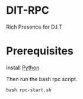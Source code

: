 # DIT-RPC

Rich Presence for D.I.T

# Prerequisites

Install [Python](https://www.python.org/)

Then run the bash rpc script.

`bash rpc-start.sh`